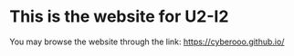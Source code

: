 # This is the website for U2-I2

You may browse the website through the link: https://cyberooo.github.io/
